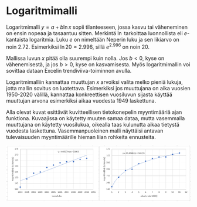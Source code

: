 # Logaritmimalli

Logaritmimalli $y=a+b \ln{⁡x}$ sopii tilanteeseen, jossa kasvu tai väheneminen on ensin nopeaa ja tasaantuu sitten. Merkintä $\ln$ tarkoittaa luonnollista eli $e$-kantaista logaritmia. Luku $e$ on nimeltään Neperin luku ja sen likiarvo on noin 2.72. Esimerkiksi $\ln{20} \approx 2.996$, sillä $e^{2.996}$ on noin 20.

Mallissa luvun $x$ pitää olla suurempi kuin nolla. Jos $b < 0$, kyse on vähenemisestä, ja jos $b > 0$, kyse on kasvamisesta. Myös logaritmimallin voi sovittaa dataan Excelin trendiviiva-toiminnon avulla.

Logaritmimalliin kannattaa muuttujan $x$ arvoiksi valita melko pieniä lukuja, jotta mallin sovitus on luotettava. Esimerkiksi jos muuttujana on aika vuosien 1950-2020 välillä, kannattaa konkreettisen vuosiluvun sijasta käyttää muuttujan arvona esimerkiksi aikaa vuodesta 1949 laskettuna. 

Alla olevat kuvat esittävät kuvitteellisen tietokonepelin myyntimääriä ajan funktiona. Kuvaajissa on käytetty muuten samaa dataa, mutta vasemmalla muuttujana on käytetty vuosilukua, oikealla taas kulunutta aikaa tietystä vuodesta laskettuna. Vasemmanpuoleinen malli näyttäisi antavan tulevaisuuden myyntimäärille hieman liian rohkeita ennusteita.

![Logaritmimalli](logaritmi.png "Logaritmimalli")